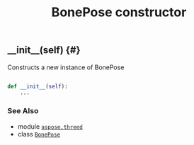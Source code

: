 ﻿---
title: BonePose constructor
second_title: Aspose.3D for Python via .NET API References
description: 
type: docs
weight: 10
url: /python-net/aspose.threed/bonepose/__init__/
is_root: false
---

## \_\_init\_\_(self) {#}

Constructs a new instance of BonePose



```python

def __init__(self):
    ...
```





### See Also
* module [`aspose.threed`](../../)
* class [`BonePose`](/3d/python-net/aspose.threed/bonepose)
